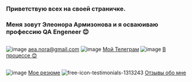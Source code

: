 ### Приветствую всех на своей страничке. 
### Меня зовут Элеонора Армизонова и я осваюиваю профессию QA Engeneer :blush:
##
![image](https://github.com/user-attachments/assets/1aada64d-14ab-4613-ba15-ea4407833314) aea.nora@gmail.com   ![image](https://github.com/user-attachments/assets/2cdfda4a-9ddf-46ee-b776-f5f38be41d75) [Мой Телеграм](https://t.me/ArmNora)
![image](https://github.com/user-attachments/assets/20c9725d-bd4b-4500-aa1d-4cdf32591e32) [В процессе :blush:](www.linkedin.com/in/элеонора-армизонова-825263326)
##

![image](https://github.com/user-attachments/assets/be77d2c2-fff8-45db-bbc9-4a505d648b38) [Мое резюме](https://drive.google.com/file/d/1zDEp1agauFfhmCjulquQyOE5r3ePxHQj/view?usp=drive_link)
![free-icon-testimonials-1313243](https://github.com/user-attachments/assets/5b04de69-fd77-4710-87c5-c1a4359347fc) [Отзывы обо мне](https://drive.google.com/drive/folders/1Zi_MFpKzPCjnZFtf8XS2W1kkLUCWT1T8?usp=drive_link)
